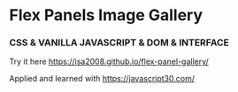 # Flex Panels Image Gallery

### CSS & VANILLA JAVASCRIPT & DOM & INTERFACE ###

Try it here https://isa2008.github.io/flex-panel-gallery/

Applied and learned with https://javascript30.com/
